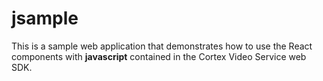 jsample
==========
This is a sample web application that demonstrates how to use the React 
components with **javascript** contained in the Cortex Video Service web SDK. 